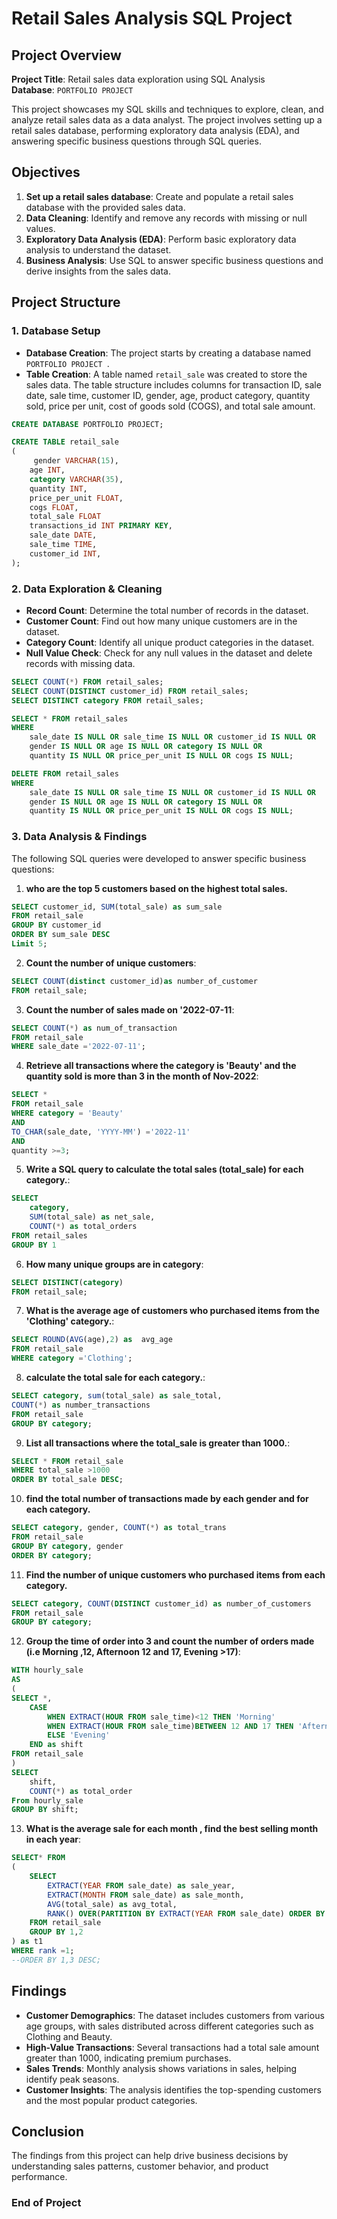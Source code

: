 # Retail Sales Analysis SQL Project

## Project Overview

**Project Title**: Retail sales data exploration using SQL Analysis  
**Database**: `PORTFOLIO PROJECT`

This project showcases my SQL skills and techniques to explore, clean, and analyze retail sales data as a data analyst. The project involves setting up a retail sales database, performing exploratory data analysis (EDA), and answering specific business questions through SQL queries.

## Objectives

1. **Set up a retail sales database**: Create and populate a retail sales database with the provided sales data.
2. **Data Cleaning**: Identify and remove any records with missing or null values.
3. **Exploratory Data Analysis (EDA)**: Perform basic exploratory data analysis to understand the dataset.
4. **Business Analysis**: Use SQL to answer specific business questions and derive insights from the sales data.

## Project Structure

### 1. Database Setup

- **Database Creation**: The project starts by creating a database named `PORTFOLIO PROJECT `.
- **Table Creation**: A table named `retail_sale` was created to store the sales data. The table structure includes columns for transaction ID, sale date, sale time, customer ID, gender, age, product category, quantity sold, price per unit, cost of goods sold (COGS), and total sale amount.

```sql
CREATE DATABASE PORTFOLIO PROJECT;

CREATE TABLE retail_sale
(
     gender VARCHAR(15),
    age INT,
    category VARCHAR(35),
    quantity INT,
    price_per_unit FLOAT,	
    cogs FLOAT,
    total_sale FLOAT
    transactions_id INT PRIMARY KEY,
    sale_date DATE,	
    sale_time TIME,
    customer_id INT,
);
```

### 2. Data Exploration & Cleaning

- **Record Count**: Determine the total number of records in the dataset.
- **Customer Count**: Find out how many unique customers are in the dataset.
- **Category Count**: Identify all unique product categories in the dataset.
- **Null Value Check**: Check for any null values in the dataset and delete records with missing data.

```sql
SELECT COUNT(*) FROM retail_sales;
SELECT COUNT(DISTINCT customer_id) FROM retail_sales;
SELECT DISTINCT category FROM retail_sales;

SELECT * FROM retail_sales
WHERE 
    sale_date IS NULL OR sale_time IS NULL OR customer_id IS NULL OR 
    gender IS NULL OR age IS NULL OR category IS NULL OR 
    quantity IS NULL OR price_per_unit IS NULL OR cogs IS NULL;

DELETE FROM retail_sales
WHERE 
    sale_date IS NULL OR sale_time IS NULL OR customer_id IS NULL OR 
    gender IS NULL OR age IS NULL OR category IS NULL OR 
    quantity IS NULL OR price_per_unit IS NULL OR cogs IS NULL;
```

### 3. Data Analysis & Findings

The following SQL queries were developed to answer specific business questions:


1. **who are the top 5 customers based on the highest total sales.**
```sql
SELECT customer_id, SUM(total_sale) as sum_sale
FROM retail_sale
GROUP BY customer_id
ORDER BY sum_sale DESC
Limit 5;
```

2. **Count the number of unique customers**:
```sql
SELECT COUNT(distinct customer_id)as number_of_customer
FROM retail_sale;
```

3. **Count the number of sales made on '2022-07-11**:
```sql
SELECT COUNT(*) as num_of_transaction
FROM retail_sale
WHERE sale_date ='2022-07-11';
```

4. **Retrieve all transactions where the category is 'Beauty' and the quantity sold is more than 3 in the month of Nov-2022**:
```sql
SELECT * 
FROM retail_sale
WHERE category = 'Beauty'
AND
TO_CHAR(sale_date, 'YYYY-MM') ='2022-11'
AND
quantity >=3;
```

5. **Write a SQL query to calculate the total sales (total_sale) for each category.**:
```sql
SELECT 
    category,
    SUM(total_sale) as net_sale,
    COUNT(*) as total_orders
FROM retail_sales
GROUP BY 1
```

6. **How many unique groups are in category**:
```sql
SELECT DISTINCT(category)
FROM retail_sale;
```

7. **What is the average age of customers who purchased items from the 'Clothing' category.**:
```sql
SELECT ROUND(AVG(age),2) as  avg_age
FROM retail_sale
WHERE category ='Clothing';
```

8. **calculate the total sale for each category.**:
```sql
SELECT category, sum(total_sale) as sale_total,
COUNT(*) as number_transactions
FROM retail_sale
GROUP BY category;
```

9. **List all transactions where the total_sale is greater than 1000.**:
```sql
SELECT * FROM retail_sale
WHERE total_sale >1000
ORDER BY total_sale DESC;
```

10. **find the total number of transactions made by each gender and for each category.**
```sql
SELECT category, gender, COUNT(*) as total_trans
FROM retail_sale
GROUP BY category, gender
ORDER BY category;
```


11. **Find the number of unique customers who purchased items from each category.**
```sql
SELECT category, COUNT(DISTINCT customer_id) as number_of_customers
FROM retail_sale
GROUP BY category;
```

12. **Group the time of order into 3 and count the number of orders made (i.e Morning ,12, Afternoon 12 and 17, Evening >17)**:
```sql
WITH hourly_sale
AS
(
SELECT *,
	CASE
		WHEN EXTRACT(HOUR FROM sale_time)<12 THEN 'Morning'
		WHEN EXTRACT(HOUR FROM sale_time)BETWEEN 12 AND 17 THEN 'Afternoon'
		ELSE 'Evening'
	END as shift
FROM retail_sale
)
SELECT 	
	shift,
	COUNT(*) as total_order
From hourly_sale
GROUP BY shift;
```

13. **What is the average sale for each month , find the best selling month in each year**:
```sql
SELECT* FROM
(
	SELECT 
		EXTRACT(YEAR FROM sale_date) as sale_year,
		EXTRACT(MONTH FROM sale_date) as sale_month,
		AVG(total_sale) as avg_total,
		RANK() OVER(PARTITION BY EXTRACT(YEAR FROM sale_date) ORDER BY AVG(total_sale) DESC) as rank
	FROM retail_sale
	GROUP BY 1,2
) as t1
WHERE rank =1;
--ORDER BY 1,3 DESC;
```
## Findings

- **Customer Demographics**: The dataset includes customers from various age groups, with sales distributed across different categories such as Clothing and Beauty.
- **High-Value Transactions**: Several transactions had a total sale amount greater than 1000, indicating premium purchases.
- **Sales Trends**: Monthly analysis shows variations in sales, helping identify peak seasons.
- **Customer Insights**: The analysis identifies the top-spending customers and the most popular product categories.

## Conclusion
The findings from this project can help drive business decisions by understanding sales patterns, customer behavior, and product performance.

### End of Project


